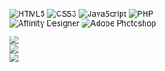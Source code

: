 
![HTML5](https://img.shields.io/badge/html5-%23E34F26.svg?style=for-the-badge&logo=html5&logoColor=white) ![CSS3](https://img.shields.io/badge/css3-%231572B6.svg?style=for-the-badge&logo=css3&logoColor=white) ![JavaScript](https://img.shields.io/badge/javascript-%23323330.svg?style=for-the-badge&logo=javascript&logoColor=%23F7DF1E) ![PHP](https://img.shields.io/badge/php-%23777BB4.svg?style=for-the-badge&logo=php&logoColor=white) <br/>
 ![Affinity Designer](https://img.shields.io/badge/affinity%20desginer-%231B72BE.svg?style=for-the-badge&logo=affinity-designer&logoColor=white) ![Adobe Photoshop](https://img.shields.io/badge/adobe%20photoshop-%2331A8FF.svg?style=for-the-badge&logo=adobe%20photoshop&logoColor=white)


![](https://github-readme-stats.vercel.app/api?username=n1kkoin&include_all_commits=true&count_private=true&show_icons=true&theme=catppuccin_latte&locale=pt-br)<br/>
![](https://github-readme-streak-stats.herokuapp.com/?user=N1kkoin&theme=catppuccin_latte&hide_border=false&locale=pt-br)<br/>
![](https://github-readme-stats.vercel.app/api/top-langs?username=n1kkoin&layout=compact&langs_count=8&theme=catppuccin_latte&locale=pt-br)

